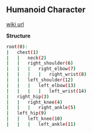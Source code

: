 ## Humanoid Character
[wiki url](https://github.com/xbpeng/DeepLoco/wiki/Character-File)

**Structure**
``` bash
root(0):
|   chest(1)
|   |   neck(2)
|   |   right_shoulder(6)
|   |   |   right_elbow(7)
|   |   |   |   right_wrist(8)
|   |   left_shoulder(12)
|   |   |   left_elbow(13)
|   |   |   |   left_wrist(14)
|   right_hip(3)
|   |   right_knee(4)
|   |   |   right_ankle(5)
|   left_hip(9)
|   |   left_knee(10)
|   |   |   left_ankle(11)
```